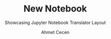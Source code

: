 ---
layout:     notebook
title:      New Notebook
author:     Ahmet Cecen
tags: 		jupyter workflows template
subtitle:   Showcasing Jupyter Notebook Translator Layout
category:  projects

notebookfilename: intro
visualworkflow: true
---